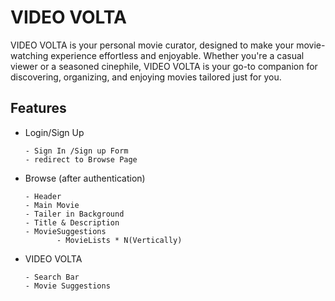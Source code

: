 # VIDEO VOLTA
VIDEO VOLTA is your personal movie curator, designed to make your movie-watching experience effortless and enjoyable. Whether you're a casual viewer or a seasoned cinephile, VIDEO VOLTA is your go-to companion for discovering, organizing, and enjoying movies tailored just for you.

## Features

- Login/Sign Up
      
      - Sign In /Sign up Form
      - redirect to Browse Page


- Browse (after authentication)

      - Header
      - Main Movie
      - Tailer in Background
      - Title & Description
      - MovieSuggestions
             - MovieLists * N(Vertically)
- VIDEO VOLTA

      - Search Bar
      - Movie Suggestions